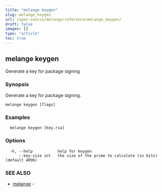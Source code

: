 ```yaml
---
title: "melange keygen"
slug: melange_keygen
url: /open-source/melange/reference/melange_keygen/
draft: false
images: []
type: "article"
toc: true
---
```

## melange keygen

Generate a key for package signing

### Synopsis

Generate a key for package signing.

```
melange keygen [flags]
```

### Examples

```
  melange keygen [key.rsa]
```

### Options

```
  -h, --help           help for keygen
      --key-size int   the size of the prime to calculate (in bits) (default 4096)
```

### SEE ALSO

* [melange](/open-source/melange/reference/melange/)	 - 

